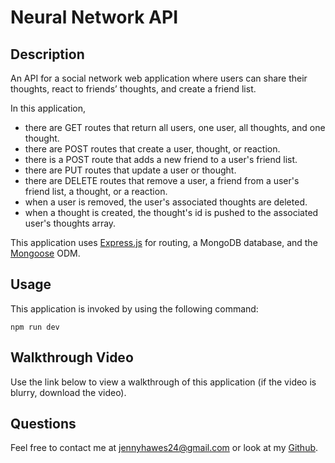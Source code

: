 # Neural Network API

## Description

An API for a social network web application where users can share their thoughts, react to friends’ thoughts, and create a friend list.

In this application,
- there are GET routes that return all users, one user, all thoughts, and one thought.
- there are POST routes that create a user, thought, or reaction.
- there is a POST route that adds a new friend to a user's friend list.
- there are PUT routes that update a user or thought.
- there are DELETE routes that remove a user, a friend from a user's friend list, a thought, or a reaction.
- when a user is removed, the user's associated thoughts are deleted.
- when a thought is created, the thought's id is pushed to the associated user's thoughts array.

This application uses [Express.js](https://www.npmjs.com/package/express) for routing, a MongoDB database, and the [Mongoose](https://www.npmjs.com/package/mongoose) ODM.

## Usage

This application is invoked by using the following command: 
```
npm run dev
```

## Walkthrough Video

Use the link below to view a walkthrough of this application (if the video is blurry, download the video).

## Questions

Feel free to contact me at jennyhawes24@gmail.com or look at my [Github](https://github.com/JenniferKiesler).